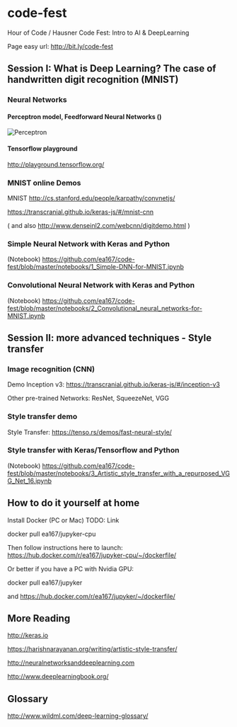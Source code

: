 # code-fest
Hour of Code / Hausner Code Fest: Intro to AI &amp; DeepLearning

Page easy url: http://bit.ly/code-fest

<!--
// http://52.45.136.140:8888
// 172.30.1.57

Explain here how to:
- install Docker (link for Mac)
- create local folder for Docker and make sure it is shared in preferences
- docker pull ea167/code-fest
- launch docker image
- open Chrome and connect to Jupyter
-->

###  
## Session I: What is Deep Learning? The case of handwritten digit recognition (MNIST)

### Neural Networks

#### Perceptron model, Feedforward Neural Networks ()

![Perceptron](https://harishnarayanan.org/images/writing/artistic-style-transfer/neuron.gif)


#### Tensorflow playground

http://playground.tensorflow.org/


### MNIST online Demos

MNIST
http://cs.stanford.edu/people/karpathy/convnetjs/

https://transcranial.github.io/keras-js/#/mnist-cnn

( and also http://www.denseinl2.com/webcnn/digitdemo.html )

### Simple Neural Network with Keras and Python

(Notebook) https://github.com/ea167/code-fest/blob/master/notebooks/1_Simple-DNN-for-MNIST.ipynb

### Convolutional Neural Network with Keras and Python

(Notebook) https://github.com/ea167/code-fest/blob/master/notebooks/2_Convolutional_neural_networks-for-MNIST.ipynb


###  
## Session II: more advanced techniques - Style transfer

### Image recognition (CNN)

Demo Inception v3: https://transcranial.github.io/keras-js/#/inception-v3

Other pre-trained Networks: ResNet, SqueezeNet, VGG

### Style transfer demo

Style Transfer:
https://tenso.rs/demos/fast-neural-style/

### Style transfer with Keras/Tensorflow and Python

(Notebook) https://github.com/ea167/code-fest/blob/master/notebooks/3_Artistic_style_transfer_with_a_repurposed_VGG_Net_16.ipynb


###  
## How to do it yourself at home

Install Docker (PC or Mac)
TODO: Link

docker pull ea167/jupyker-cpu

Then follow instructions here to launch:
https://hub.docker.com/r/ea167/jupyker-cpu/~/dockerfile/

Or better if you have a PC with Nvidia GPU:

docker pull ea167/jupyker

and https://hub.docker.com/r/ea167/jupyker/~/dockerfile/


## More Reading

http://keras.io

https://harishnarayanan.org/writing/artistic-style-transfer/

http://neuralnetworksanddeeplearning.com

http://www.deeplearningbook.org/


## Glossary
http://www.wildml.com/deep-learning-glossary/
